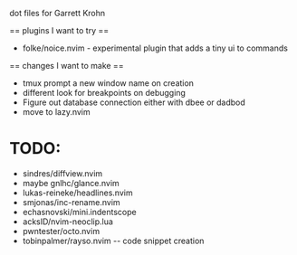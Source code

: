 dot files for Garrett Krohn

== plugins I want to try ==
- folke/noice.nvim - experimental plugin that adds a tiny ui to commands

== changes I want to make ==
- tmux prompt a new window name on creation
- different look for breakpoints on debugging
- Figure out database connection either with dbee or dadbod
- move to lazy.nvim
 
 
# TODO:
- sindres/diffview.nvim
- maybe gnlhc/glance.nvim
- lukas-reineke/headlines.nvim
- smjonas/inc-rename.nvim
- echasnovski/mini.indentscope
- acksID/nvim-neoclip.lua
- pwntester/octo.nvim
- tobinpalmer/rayso.nvim -- code snippet creation 
